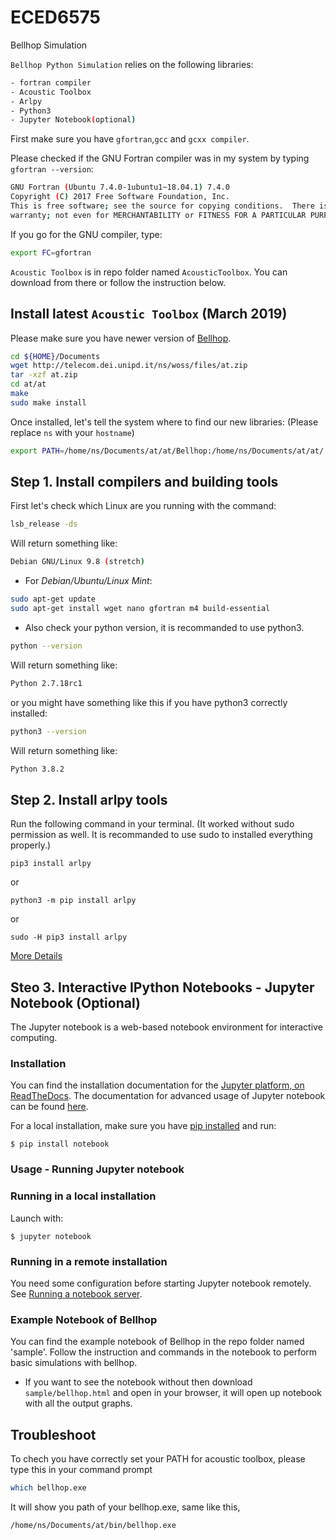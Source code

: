 # ECED6575
Bellhop Simulation

`Bellhop Python Simulation` relies on the following libraries:
```bash
- fortran compiler
- Acoustic Toolbox
- Arlpy
- Python3
- Jupyter Notebook(optional)
```
First make sure you have `gfortran`,`gcc` and `gcxx compiler`.

Please checked if the GNU Fortran compiler was in my system by typing `gfortran --version`:
```bash
GNU Fortran (Ubuntu 7.4.0-1ubuntu1~18.04.1) 7.4.0
Copyright (C) 2017 Free Software Foundation, Inc.
This is free software; see the source for copying conditions.  There is NO
warranty; not even for MERCHANTABILITY or FITNESS FOR A PARTICULAR PURPOSE.
```

If you go for the GNU compiler, type:
```bash
export FC=gfortran
```
`Acoustic Toolbox` is in repo folder named `AcousticToolbox`. You can download from there or follow the instruction below.

## Install latest `Acoustic Toolbox` (March 2019) 
Please make sure you have newer version of [Bellhop](https://oalib-acoustics.org/).
```bash
cd ${HOME}/Documents
wget http://telecom.dei.unipd.it/ns/woss/files/at.zip
tar -xzf at.zip
cd at/at
make
sudo make install
```

Once installed, let's tell the system where to find our new libraries: (Please replace `ns` with your `hostname`)
```bash
export PATH=/home/ns/Documents/at/at/Bellhop:/home/ns/Documents/at/at/:$PATH
```
## Step 1. Install compilers and building tools
First let's check which Linux are you running with the command:
```bash
lsb_release -ds
```
Will return something like:
```bash
Debian GNU/Linux 9.8 (stretch)
```
* For *Debian/Ubuntu/Linux Mint*:
```bash
sudo apt-get update
sudo apt-get install wget nano gfortran m4 build-essential
```
* Also check your python version, it is recommanded to use python3.
```bash
python --version
```
Will return something like:
```bash
Python 2.7.18rc1
```
or you might have something like this if you have python3 correctly installed:
```bash
python3 --version
```
Will return something like:
```bash
Python 3.8.2
```

## Step 2. Install arlpy tools
Run the following command in your terminal. (It worked without sudo permission as well. It is recommanded to use sudo to installed everything properly.)

`pip3 install arlpy`

or

`python3 -m pip install arlpy`

or

`sudo -H pip3 install arlpy`

[More Details](https://pypi.org/project/arlpy/)

## Steo 3. Interactive IPython Notebooks - Jupyter Notebook (Optional)
The Jupyter notebook is a web-based notebook environment for interactive computing.
### Installation
You can find the installation documentation for the
[Jupyter platform, on ReadTheDocs](https://jupyter.readthedocs.io/en/latest/install.html).
The documentation for advanced usage of Jupyter notebook can be found
[here](https://jupyter-notebook.readthedocs.io/en/latest/).

For a local installation, make sure you have
[pip installed](https://pip.readthedocs.io/en/stable/installing/) and run:

    $ pip install notebook

### Usage - Running Jupyter notebook

### Running in a local installation

Launch with:

    $ jupyter notebook

### Running in a remote installation

You need some configuration before starting Jupyter notebook remotely. See [Running a notebook server](https://jupyter-notebook.readthedocs.io/en/stable/public_server.html).

### Example Notebook of Bellhop

You can find the example notebook of Bellhop in the repo folder named 'sample'. Follow the instruction and commands in the notebook to perform basic simulations with bellhop.

* If you want to see the notebook without then download `sample/bellhop.html` and open in your browser, it will open up notebook with all the output graphs. 

## Troubleshoot

To chech you have correctly set your PATH for acoustic toolbox, please type this in your command prompt
```bash
which bellhop.exe
```
It will show you path of your bellhop.exe, same like this,

```bash
/home/ns/Documents/at/bin/bellhop.exe
```
